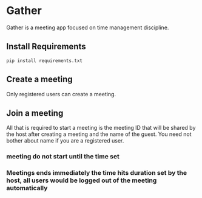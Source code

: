# Gather

Gather is a meeting app focused on time management discipline.


## Install Requirements

```
pip install requirements.txt

```


## Create a meeting

Only registered users can create a meeting.


## Join a meeting

All that is required to start a meeting is the meeting ID that will be shared by the host after creating a meeting and the name of the guest. You need not bother about name if you are a registered user.

### meeting do not start until the time set

### Meetings ends immediately the time hits duration set by the host, all users would be logged out of the meeting automatically